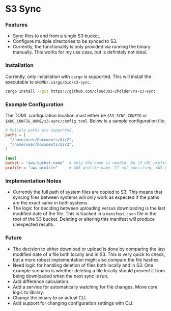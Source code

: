 # S3 Sync

### Features
- Sync files to and from a single S3 bucket.
- Configure multiple directories to be synced to S3.
- Currently, the functionality is only provided via running the binary manually. This works for my use case, but is definitely not ideal.
### Installation
Currently, only installation with `cargo` is supported. This will install the executable to `$HOME/.cargo/bin/s3-sync`.
```sh
cargo install --git https://github.com/cloud303-cholden/rs-s3-sync
```
### Example Configuration
The TOML configuration location must either be `$S3_SYNC_CONFIG` or `$XDG_CONFIG_HOME/s3-sync/config.toml`. Below is a sample configuration file.
```toml
# Muliple paths are supported.
paths = [
  "/home/user/Documents/dir2",
  "/home/user/Documents/dir2",
]

[aws]
bucket = "aws-bucket-name"  # Only the name is needed. No S3 URI prefix required.
profile = "aws-profile"     # AWS profile name. If not specified, AWS credentials will be retrieved from the environment.
```
### Implementation Notes
- Currently the full path of system files are copied to S3. This means that syncing files between systems will only work as expected if the paths are the exact same in both systems.
- The logic for deciding between uploading versus downloading is the last modified date of the file. This is tracked in a `manifest.json` file in the root of the S3 bucket. Deleting or altering this manifest will produce unexpected results.

### Future
- The decision to either download or upload is done by comparing the last modified date of a file both locally and in S3. This is very quick to check, but a more robust implementation might also compare the file hashes.
- Need logic for handling deletion of files both locally and in S3. One example scenario is whether deleting a file locally should prevent it from being downloaded when the next sync is run.
- Add difference calculation.
- Add a service for automatically watching for file changes. Move core logic to library.
- Change the binary to an actual CLI.
- Add support for changing configuration settings with CLI.
